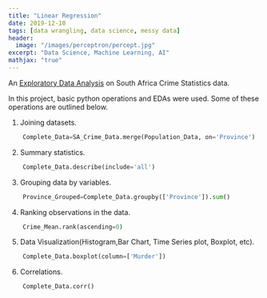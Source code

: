 ```yaml
---
title: "Linear Regression"
date: 2019-12-10
tags: [data wrangling, data science, messy data]
header:
  image: "/images/perceptron/percept.jpg"
excerpt: "Data Science, Machine Learning, AI"
mathjax: "true"
---
```




An [Exploratory Data Analysis](https://github.com/FTANKRA/Foster-Twumasi-Ankra) on South Africa Crime Statistics data.

In this project, basic python operations and EDAs were used. Some of these operations are outlined below.

1. Joining datasets.

```python
    Complete_Data=SA_Crime_Data.merge(Population_Data, on='Province')
```


2. Summary statistics.

```python
    Complete_Data.describe(include='all')
```

3. Grouping data by variables.

```python
    Province_Grouped=Complete_Data.groupby(['Province']).sum()
```

4. Ranking observations in the data.

```python
    Crime_Mean.rank(ascending=0)
```

5. Data Visualization(Histogram,Bar Chart, Time Series plot, Boxplot, etc).

```python
    Complete_Data.boxplot(column=['Murder'])
```

6. Correlations.

```python
    Complete_Data.corr()
```
